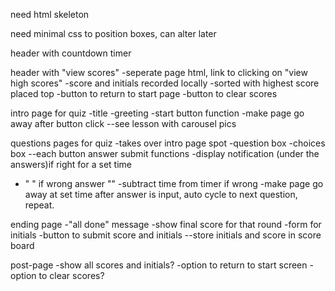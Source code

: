 
need html skeleton

need minimal css to position boxes, can alter later

header with countdown timer

header with "view scores"
-seperate page html, link to clicking on "view high scores"
-score and initials recorded locally
-sorted with highest score placed top
-button to return to start page
-button to clear scores


intro page for quiz
-title
-greeting
-start button function
-make page go away after button click
--see lesson with carousel pics

questions pages for quiz
-takes over intro page spot
-question box
-choices box
--each button answer submit functions
-display notification (under the answers)if right for a set time
- " " if wrong answer ""
  -subtract time from timer if wrong
-make page go away at set time after answer is input, auto cycle to next question, repeat.


ending page
-"all done" message
-show final score for that round
-form for initials
-button to submit score and initials
--store initials and score in score board

post-page
-show all scores and initials?
-option to return to start screen
-option to clear scores?




